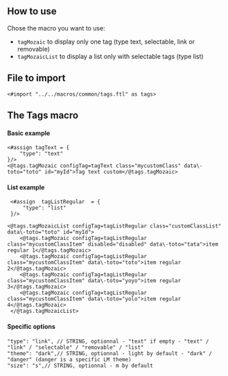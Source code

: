 ## How to use
Chose the macro you want to use:
- `tagMozaic` to display only one tag (type text, selectable, link or removable)
- `tagMozaicList` to display a list only with selectable tags (type list)

## File to import

```ftl
<#import "../../macros/common/tags.ftl" as tags>
```

## The Tags macro

#### Basic example

```ftl
<#assign tagText = {
    "type": "text"
}/>
<@tags.tagMozaic configTag=tagText class="mycustomClass" data\-toto="toto" id="myId">Tag text custom</@tags.tagMozaic>
```

#### List example

```ftl
 <#assign  tagListRegular  = {
     "type": "list"
 }/>

<@tags.tagMozaicList configTag=tagListRegular class="customClassList" data\-toto="toto" id="myId">
    <@tags.tagMozaic configTag=tagListRegular class="mycustomClassItem" disabled="disabled" data\-toto="tata">item regular 1</@tags.tagMozaic>
    <@tags.tagMozaic configTag=tagListRegular class="mycustomClassItem" data\-toto="toto">item regular 2</@tags.tagMozaic>
    <@tags.tagMozaic configTag=tagListRegular class="mycustomClassItem" data\-toto="yoyo">item regular 3</@tags.tagMozaic>
    <@tags.tagMozaic configTag=tagListRegular class="mycustomClassItem" data\-toto="yolo">item regular 4</@tags.tagMozaic>
 </@tags.tagMozaicList>
```

#### Specific options

```ftl
"type": "link", // STRING, optionnal - "text" if empty - "text" / "link" / "selectable" / "removable" / "list"
"theme": "dark",// STRING, optionnal - light by default - "dark" / "danger" (danger is a specific LM theme)
"size": "s",// STRING, optionnal - m by default
```
